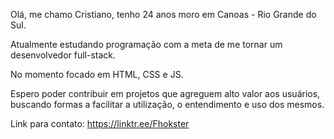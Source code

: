 Olá, me chamo Cristiano, tenho 24 anos moro em Canoas - Rio Grande do Sul. 

Atualmente estudando programação com a meta de me tornar um desenvolvedor full-stack.

No momento focado em HTML, CSS e JS.

Espero poder contribuir em projetos que agreguem alto valor aos usuários, buscando formas a facilitar a utilização, o entendimento e uso dos mesmos.

Link para contato: https://linktr.ee/Fhokster
